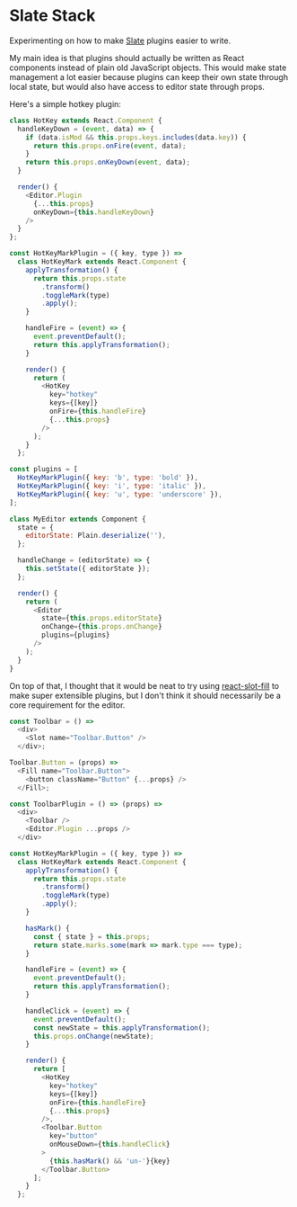 # Slate Stack

Experimenting on how to make [Slate](http://slatejs.org) plugins easier to
write.

My main idea is that plugins should actually be written as React components
instead of plain old JavaScript objects. This would make state management a lot
easier because plugins can keep their own state through local state, but would
also have access to editor state through props.

Here's a simple hotkey plugin:

```javascript
class HotKey extends React.Component {
  handleKeyDown = (event, data) => {
    if (data.isMod && this.props.keys.includes(data.key)) {
      return this.props.onFire(event, data);
    }
    return this.props.onKeyDown(event, data);
  }

  render() {
    <Editor.Plugin
      {...this.props}
      onKeyDown={this.handleKeyDown}
    />
  }
};

const HotKeyMarkPlugin = ({ key, type }) =>
  class HotKeyMark extends React.Component {
    applyTransformation() {
      return this.props.state
        .transform()
        .toggleMark(type)
        .apply();
    }

    handleFire = (event) => {
      event.preventDefault();
      return this.applyTransformation();
    }

    render() {
      return (
        <HotKey
          key="hotkey"
          keys={[key]}
          onFire={this.handleFire}
          {...this.props}
        />
      );
    }
  };

const plugins = [
  HotKeyMarkPlugin({ key: 'b', type: 'bold' }),
  HotKeyMarkPlugin({ key: 'i', type: 'italic' }),
  HotKeyMarkPlugin({ key: 'u', type: 'underscore' }),
];

class MyEditor extends Component {
  state = {
    editorState: Plain.deserialize(''),
  };

  handleChange = (editorState) => {
    this.setState({ editorState });
  };

  render() {
    return (
      <Editor
        state={this.props.editorState}
        onChange={this.props.onChange}
        plugins={plugins}
      />
    );
  }
}
```

On top of that, I thought that it would be neat to try using
[react-slot-fill](https://github.com/camwest/react-slot-fill) to make super
extensible plugins, but I don't think it should necessarily be a core
requirement for the editor.

```javascript
const Toolbar = () =>
  <div>
    <Slot name="Toolbar.Button" />
  </div>;

Toolbar.Button = (props) =>
  <Fill name="Toolbar.Button">
    <button className="Button" {...props} />
  </Fill>;

const ToolbarPlugin = () => (props) =>
  <div>
    <Toolbar />
    <Editor.Plugin ...props />
  </div>

const HotKeyMarkPlugin = ({ key, type }) =>
  class HotKeyMark extends React.Component {
    applyTransformation() {
      return this.props.state
        .transform()
        .toggleMark(type)
        .apply();
    }

    hasMark() {
      const { state } = this.props;
      return state.marks.some(mark => mark.type === type);
    }

    handleFire = (event) => {
      event.preventDefault();
      return this.applyTransformation();
    }

    handleClick = (event) => {
      event.preventDefault();
      const newState = this.applyTransformation();
      this.props.onChange(newState);
    }

    render() {
      return [
        <HotKey
          key="hotkey"
          keys={[key]}
          onFire={this.handleFire}
          {...this.props}
        />,
        <Toolbar.Button
          key="button"
          onMouseDown={this.handleClick}
        >
          {this.hasMark() && 'un-'}{key}
        </Toolbar.Button>
      ];
    }
  };
```
